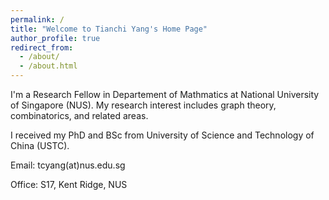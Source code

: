 ```yaml
---
permalink: /
title: "Welcome to Tianchi Yang's Home Page"
author_profile: true
redirect_from: 
  - /about/
  - /about.html
---
```


I'm a Research Fellow in Departement of Mathmatics at National University of Singapore (NUS). 
My research interest includes graph theory, combinatorics, and related areas.

I received my PhD and BSc from University of Science and Technology of China (USTC).


Email: tcyang(at)nus.edu.sg

Office: S17, Kent Ridge, NUS

 
